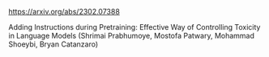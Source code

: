 https://arxiv.org/abs/2302.07388

Adding Instructions during Pretraining: Effective Way of Controlling Toxicity in Language Models (Shrimai Prabhumoye, Mostofa Patwary, Mohammad Shoeybi, Bryan Catanzaro)